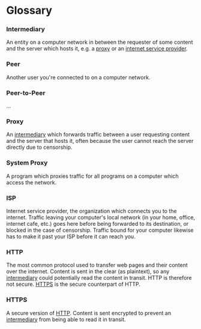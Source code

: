 # Glossary

### <a name="intermediary"/> Intermediary

An entity on a computer network in between the requester of some content and
the server which hosts it, e.g. a [proxy](#wiki-proxy) or an [internet
service provider](#wiki-isp).

### <a name="peer"/> Peer

Another user you're connected to on a computer network.

### <a name="p2p"/> Peer-to-Peer

...

### <a name="proxy"/> Proxy

An [intermediary](#wiki-intermediary) which forwards traffic between a user
requesting content and the server that hosts it, often because the user cannot
reach the server directly due to censorship.

### <a name="system-proxy"/> System Proxy

A program which proxies traffic for all programs on a computer which access the
network.

### <a name="isp"/> ISP

Internet service provider, the organization which connects you to the internet.
Traffic leaving your computer's local network (in your home, office, internet
cafe, etc.) goes here before being forwarded to its destination, or blocked in
the case of censorship. Traffic bound for your computer likewise has to make it
past your ISP before it can reach you.

### <a name="http"/> HTTP

The most common protocol used to transfer web pages and their content over
the internet. Content is sent in the clear (as plaintext), so any
[intermediary](#wiki-intermediary) could potentially read the content in
transit. HTTP is therefore not secure. [HTTPS](#wiki-https) is the secure
counterpart of HTTP.

### <a name="https"/> HTTPS

A secure version of [HTTP](#wiki-http). Content is sent encrypted to prevent
an [intermediary](#wiki-intermediary) from being able to read it in transit.
